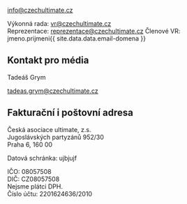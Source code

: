 [info@czechultimate.cz](mailto:info@czechultimate.cz)

Výkonná rada: [vr@czechultimate.cz](mailto:vr@czechultimate.cz)  
Reprezentace: [reprezentace@czechultimate.cz](mailto:reprezentace@czechultimate.cz)
Členové VR: jmeno.prijmeni{{ site.data.data.email-domena }}

## Kontakt pro média

Tadeáš Grym  
<!-- 731 467 606   -->
[tadeas.grym@czechultimate.cz](mailto:tadeas.grym@czechultimate.cz)


## Fakturační i poštovní adresa

Česká asociace ultimate, z.s.  
Jugoslávských partyzánů 952/30  
Praha 6, 160 00

Datová schránka: ujbjujf

IČO: 08057508  
DIČ: CZ08057508  
Nejsme plátci DPH.  
Číslo účtu: 2201624636/2010
